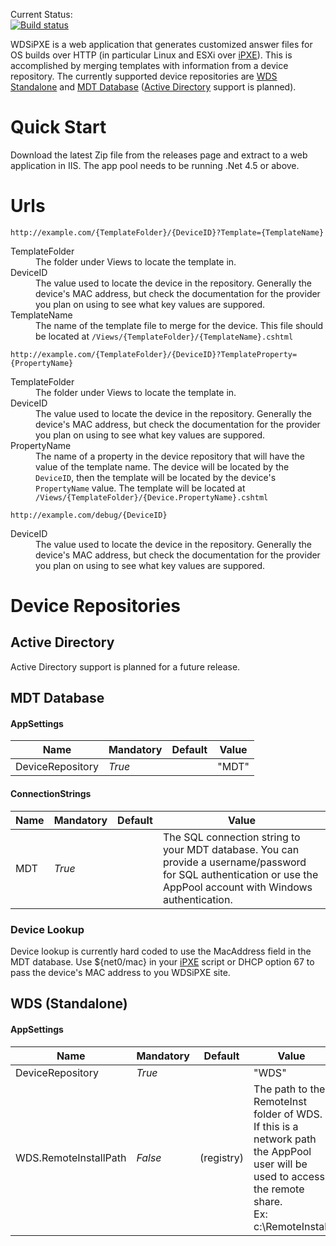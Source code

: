 Current Status:  
[![Build status](https://ci.appveyor.com/api/projects/status/pgr63y6tlxgdsgdc?svg=true)](https://ci.appveyor.com/project/gpduck/wdsipxe)

WDSiPXE is a web application that generates customized answer files for OS builds over HTTP (in particular Linux and ESXi over [iPXE][iPXE]).  This is accomplished by merging templates with information from a device repository.  The currently supported device repositories are [WDS Standalone](#WDS) and [MDT Database](#MDT) ([Active Directory](#ActiveDirectory) support is planned).

# Quick Start
Download the latest Zip file from the releases page and extract to a web application in IIS.  The app pool needs to be running .Net 4.5 or above.

# Urls

`http://example.com/{TemplateFolder}/{DeviceID}?Template={TemplateName}`

<dl>
<dt>TemplateFolder</dt>
<dd>The folder under Views to locate the template in.</dd>

<dt>DeviceID</dt>
<dd>The value used to locate the device in the repository. Generally the device's MAC address, but check the documentation for the provider you plan on using to see what key values are suppored.</dd>

<dt>TemplateName</dt>
<dd>The name of the template file to merge for the device.  This file should be located at <code>/Views/{TemplateFolder}/{TemplateName}.cshtml</code></dd>
</dl>

`http://example.com/{TemplateFolder}/{DeviceID}?TemplateProperty={PropertyName}`

<dl>
<dt>TemplateFolder</dt>
<dd>The folder under Views to locate the template in.</dd>

<dt>DeviceID</dt>
<dd>The value used to locate the device in the repository. Generally the device's MAC address, but check the documentation for the provider you plan on using to see what key values are suppored.</dd>

<dt>PropertyName</dt>
<dd>The name of a property in the device repository that will have the value of the template name.  The device will be located by the <code>DeviceID</code>, then the template will be located by the device's <code>PropertyName</code> value. The template will be located at <code>/Views/{TemplateFolder}/{Device.PropertyName}.cshtml</code></dd>
</dl>

`http://example.com/debug/{DeviceID}`

<dl>
<dt>DeviceID</dt>
<dd>The value used to locate the device in the repository. Generally the device's MAC address, but check the documentation for the provider you plan on using to see what key values are suppored.</dd>
</dl>

# Device Repositories

<a id="ActiveDirectory"></a>
## Active Directory

Active Directory support is planned for a future release.

<a id="MDT"></a>
## MDT Database

#### AppSettings

| Name | Mandatory | Default | Value |
| ---- | --------- | ------- | ----- |
| DeviceRepository | _True_ | | "MDT" |

#### ConnectionStrings

| Name | Mandatory | Default | Value |
| ---- | --------- | ------- | ----- |
| MDT | _True_ | | The SQL connection string to your MDT database. You can provide a username/password for SQL authentication or use the AppPool account with Windows authentication. |

### Device Lookup

Device lookup is currently hard coded to use the MacAddress field in the MDT database.  Use ${net0/mac} in your [iPXE][iPXE] script or DHCP option 67 to pass the device's MAC address to you WDSiPXE site.

<a id="WDS"></a>
## WDS (Standalone)

#### AppSettings

| Name | Mandatory | Default | Value |
| ---- | --------- | ------- | ----- |
| DeviceRepository | _True_ | | "WDS" |
| WDS.RemoteInstallPath | _False_ | (registry) | The path to the RemoteInst folder of WDS. If this is a network path the AppPool user will be used to access the remote share.<br />Ex: c:\RemoteInstall|

[iPXE]:http://ipxe.org/